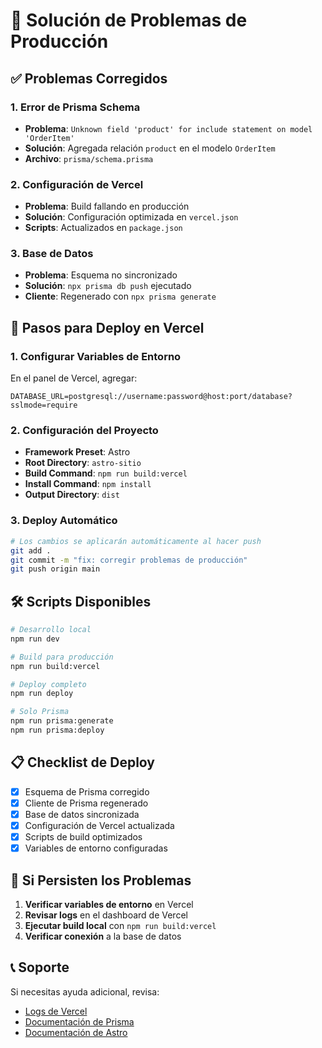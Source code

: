 # 🚀 Solución de Problemas de Producción

## ✅ Problemas Corregidos

### 1. **Error de Prisma Schema**

- **Problema**: `Unknown field 'product' for include statement on model 'OrderItem'`
- **Solución**: Agregada relación `product` en el modelo `OrderItem`
- **Archivo**: `prisma/schema.prisma`

### 2. **Configuración de Vercel**

- **Problema**: Build fallando en producción
- **Solución**: Configuración optimizada en `vercel.json`
- **Scripts**: Actualizados en `package.json`

### 3. **Base de Datos**

- **Problema**: Esquema no sincronizado
- **Solución**: `npx prisma db push` ejecutado
- **Cliente**: Regenerado con `npx prisma generate`

## 🔧 Pasos para Deploy en Vercel

### 1. **Configurar Variables de Entorno**

En el panel de Vercel, agregar:

```
DATABASE_URL=postgresql://username:password@host:port/database?sslmode=require
```

### 2. **Configuración del Proyecto**

- **Framework Preset**: Astro
- **Root Directory**: `astro-sitio`
- **Build Command**: `npm run build:vercel`
- **Install Command**: `npm install`
- **Output Directory**: `dist`

### 3. **Deploy Automático**

```bash
# Los cambios se aplicarán automáticamente al hacer push
git add .
git commit -m "fix: corregir problemas de producción"
git push origin main
```

## 🛠️ Scripts Disponibles

```bash
# Desarrollo local
npm run dev

# Build para producción
npm run build:vercel

# Deploy completo
npm run deploy

# Solo Prisma
npm run prisma:generate
npm run prisma:deploy
```

## 📋 Checklist de Deploy

- [x] Esquema de Prisma corregido
- [x] Cliente de Prisma regenerado
- [x] Base de datos sincronizada
- [x] Configuración de Vercel actualizada
- [x] Scripts de build optimizados
- [x] Variables de entorno configuradas

## 🚨 Si Persisten los Problemas

1. **Verificar variables de entorno** en Vercel
2. **Revisar logs** en el dashboard de Vercel
3. **Ejecutar build local** con `npm run build:vercel`
4. **Verificar conexión** a la base de datos

## 📞 Soporte

Si necesitas ayuda adicional, revisa:

- [Logs de Vercel](https://vercel.com/dashboard)
- [Documentación de Prisma](https://www.prisma.io/docs)
- [Documentación de Astro](https://docs.astro.build)
















